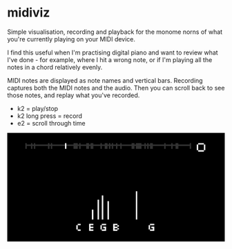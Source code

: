 # midiviz

Simple visualisation, recording and playback for the monome norns
of what you're currently playing on your MIDI device.

I find this useful when I'm practising digital piano and want to review
what I've done - for example, where I hit a wrong note, or if I'm
playing all the notes in a chord relatively evenly.

MIDI notes are displayed as note names and vertical bars.
Recording captures both the MIDI notes and the audio.
Then you can scroll back to see those notes, and replay what
you've recorded.

- k2 = play/stop
- k2 long press = record
- e2 = scroll through time

![Screenshot](screenshot.png)
